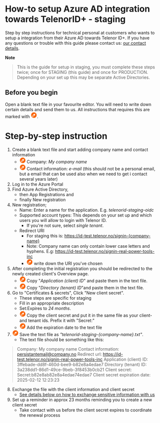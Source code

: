 # How-to setup Azure AD integration towards TelenorID\+ - staging

Step by step instructions for technical personal at customers who wants to setup a integration from their Azure AD towards Telenor ID\+.
If you have any questions or trouble with this guide please contact us: [our contact details](TelenorID_Plus_-_help.md).

__Note__

> This is the guide for setup in staging, you must complete these steps twice; once for STAGING (this guide) and once for PRODUCTION. Depending on your set up this may be separate Active Directories.

## Before you begin

Open a blank text file in your favourite editor. You will need to write down certain details and send them to us. All instructions that requires this are marked with <img src="images/ad/note.png" width="20" height="20">.

# Step-by-step instruction

1. Create a blank text file and start adding company name and contact information
    * <img src="images/ad/note.png" width="20" height="20"> Company: *My company name*
    * <img src="images/ad/note.png" width="20" height="20"> Contact information: *e-mail*  (this should not be a personal email, but a email that can be used also when we need to get i contact several years later) 
1. Log in to the Azure Portal
1. Find Azure Active Directory,
    * then App Registrations and
    * finally New registration
1. New registration;
    * Name: Enter a name for the application. E.g. *telenorid-staging-oidc*
    * Supported account types: This depends on your set up and which users you will allow to login with Telenor ID.
      * If you're not sure, select *single tenant*.
    * Redirect URI
      * For staging this is: https://id-test.telenor.no/signin-{company-name}
      * Note: Company name can only contain lower case letters and hyphens. E.g: https://id-test.telenor.no/signin-real-power-tools-inc
      * <img src="images/ad/note.png" width="20" height="20"> write down the URI you've chosen
1. After completing the initial registration you should be redirected to the newly created client's Overview page.
    * <img src="images/ad/note.png" width="20" height="20"> Copy "*Application (client) ID*" and paste them in the text file.
    * <img src="images/ad/note.png" width="20" height="20"> Copy "*Directory (tenant) ID*"and paste them in the text file.
1. Go to "Certificates & secrets", Click "New client secret".
    * These steps are specific for staging
    * Fill in an appropriate description
    * Set:Expires to *24 months*.
    * <img src="images/ad/note.png" width="20" height="20"> Copy the client secret and put it in the same file as your client- and tenant ids. Prefix it with "Secret:"
    * <img src="images/ad/note.png" width="20" height="20"> Add the expiration date to the text file
1. <img src="images/ad/note.png" width="20" height="20"> Save the text file as *"telenorid-staging-{company-name}.txt"*.
    * The text file should be something like this:

 > Company: My company name
 > Contact information: persistantemail@company.no
 > Redirect url: https://id-test.telenor.no/signin-real-power-tools-inc
 > Application (client) ID:  3ffebade-dd8f-460d-bee9-b82e8a4edae7
 > Directory (tenant) ID: 3a238dd1-86d1-49ce-9beb-3f8453b0cb21
 > Client secret: Secret:b82e8ab82e8a4edae74edae7
 > Client secret expiration date: 2025-02-12 12:23:23

8. Exchange the file with the client information and client secret
   * [See details below on how to exchange sensitive information with us](TelenorID_Plus_sensitive_data_exchange.md)
9. Set up a reminder in approx 23 months reminding you to create a new client secret
    * Take contact with us before the client secret expires to coordinate the renewal process



